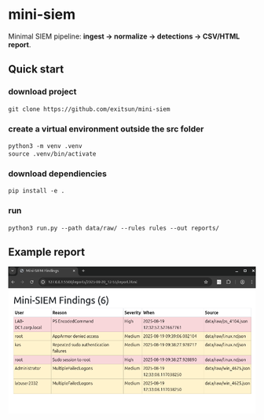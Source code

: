 # mini-siem

Minimal SIEM pipeline: **ingest → normalize → detections → CSV/HTML report**.

## Quick start

### download project

    git clone https://github.com/exitsun/mini-siem

### create a virtual environment outside the src folder

    python3 -m venv .venv
    source .venv/bin/activate

### download dependiencies

    pip install -e .

### run

    python3 run.py --path data/raw/ --rules rules --out reports/

## Example report

![image](https://github.com/exitsun/mini-siem/blob/main/assets/example-report-html.png "Example Html Report")
